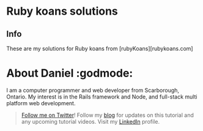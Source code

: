 # Ruby koans solutions

## Info
These are my solutions for Ruby koans from [rubyKoans][rubykoans.com]

# About Daniel :godmode:

I am a computer programmer and web developer from Scarborough, Ontario.  My interest is in the Rails framework and Node, and full-stack multi platform web development.


> [Follow me on Twitter][twitterLink]!
> Follow my [blog][bloglink] for updates on this tutorial and any upcoming tutorial videos.
> Visit my [LinkedIn][linkedinlink] profile.


[blogLink]: <https://medium.com/coding-and-web-development>
[linkedinlink]: <https://ca.linkedin.com/in/danielpaulpereira>
[projectBlogLink]: <https://medium.com/spring-2017-project-app-burrito-builder>
[twitterLink]: <https://twitter.com/pereirawebdev>
[rubyKoans]: <http://rubykoans.com/>
